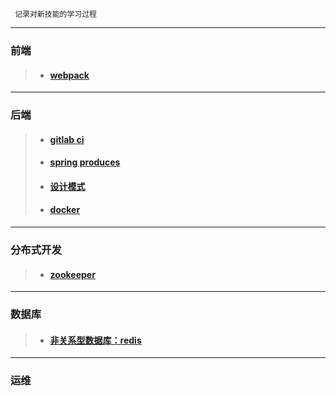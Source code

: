 ```
 记录对新技能的学习过程
```
---

### 前端
> - #### [webpack](https://github.com/yancongcong1/study-log/tree/master/webpack)

---

### 后端
> - #### [gitlab ci](https://github.com/yancongcong1/study-log/tree/master/gitlab-ci)
> - #### [spring produces](https://github.com/yancongcong1/study-log/tree/master/spring)
> - #### [设计模式](https://github.com/yancongcong1/study-log/tree/master/design-model)
> - #### [docker](https://github.com/yancongcong1/study-log/tree/master/docker)

---

### 分布式开发
> - #### [zookeeper](https://github.com/yancongcong1/study-log/tree/master/zookeeper)
---

### 数据库
> - #### [非关系型数据库：redis](https://github.com/yancongcong1/study-log/tree/master/redis)

---

### 运维